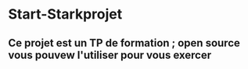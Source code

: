 # Start-Starkprojet
## Ce projet est un TP de formation ; open source vous pouvew l'utiliser pour vous exercer
